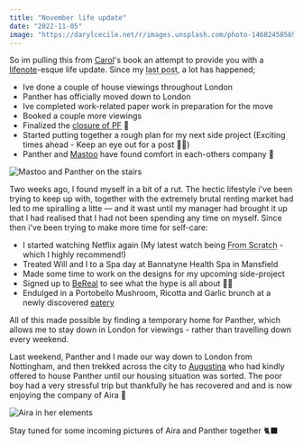 ```yaml
---
title: "November life update"
date: "2022-11-05"
image: "https://darylcecile.net/r/images.unsplash.com/photo-1468245856972-a0333f3f8293?ixlib=rb-1.2.1&ixid=MnwxMjA3fDB8MHxzZWFyY2h8MTV8fGZvcmVzdCUyMGJ1cm58ZW58MHx8MHx8&auto=format&fit=crop&w=1024&q=6"
---
```


So im pulling this from [Carol](https://carol.gg/)'s book an attempt to provide you with a [lifenote](https://twitter.com/carolsaysthings/status/1587174153190268929?s=61&t=jXDDwfGAQLaMRy52o0w4Qg)-esque life update. Since my <Abbr link="https://darylcecile.net/notes/moving-out-notts" title="Moving out">last post</Abbr>, a lot has happened;

- Ive done a couple of house viewings throughout London
- Panther has officially moved down to London
- Ive completed work-related paper work in preparation for the move
- Booked a couple more viewings
- Finalized the [closure of PF](https://web.archive.org/web/20220711151132/https%3A%2F%2Fprojectfunction.io%2Fnotes%2Fthis-isnt-farewell) 🥹
- Started putting together a rough plan for my next side project (Exciting times ahead - Keep an eye out for a post 🤞🏾)
- Panther and [Mastoo](https://twitter.com/rizbizkits/status/1545162625411153923?s=46&t=B1zScKx5_gYSKx0sedQ1-w) have found comfort in each-others company 🖤

![Mastoo and Panther on the stairs](/images/mastoo-and-panther-stairs.png)

Two weeks ago, I found myself in a bit of a rut. The hectic lifestyle i've been trying to keep up with, together with the extremely brutal renting market had led to me spiralling a litte &mdash; and it wast until my manager had brought it up that I had realised that I had not been spending any time on myself. Since then i've been trying to make more time for self-care:

- I started watching Netflix again (My latest watch being <Abbr title="From Scratch" link="https://www.google.co.uk/url?sa=t&rct=j&q=&esrc=s&source=web&cd=&ved=2ahUKEwi2yNmljpX7AhWIZ8AKHdlpA4cQFnoECEoQAQ&url=https%3A%2F%2Fwww.netflix.com%2Ftitle%2F81104486&usg=AOvVaw0LrPqvBVfWDOg0KdjX4ww1">From Scratch</Abbr> - which I highly recommend!)
- Treated Will and I to a Spa day at Bannatyne Health Spa in Mansfield
- Made some time to work on the designs for my upcoming side-project
- Signed up to [BeReal](https://bere.al/dcjoa) to see what the hype is all about 👴🏾
- Endulged in a Portobello Mushroom, Ricotta and Garlic brunch at a newly discovered [eatery](https://maps.app.goo.gl/VfbxqFcovcLhof3Y6?g_st=ic)

All of this made possible by finding a temporary home for Panther, which allows me to stay down in London for viewings - rather than travelling down every weekend.

Last weekend, Panther and I made our way down to London from Nottingham, and then trekked across the city to [Augustina](https://twitter.com/@AugustukazB) who had kindly offered to house Panther until our housing situation was sorted. The poor boy had a very stressful trip but thankfully he has recovered and and is now enjoying the company of Aira 🖤

![Aira in her elements](/images/aira-cat.jpg)

Stay tuned for some incoming pictures of Aira and Panther together 🐈‍⬛

